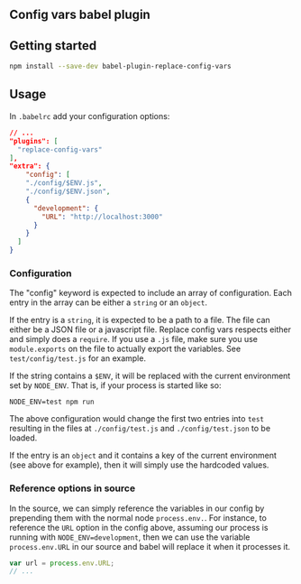 ## Config vars babel plugin

## Getting started

```bash
npm install --save-dev babel-plugin-replace-config-vars
```

## Usage

In `.babelrc` add your configuration options:

```json
// ...
"plugins": [
  "replace-config-vars"
],
"extra": {
    "config": [
    "./config/$ENV.js",
    "./config/$ENV.json",
    {
      "development": {
        "URL": "http://localhost:3000"
      }
    }
  ]
}
```

### Configuration

The "config" keyword is expected to include an array of configuration. Each
entry in the array can be either a `string` or an `object`.

If the entry is a `string`, it is expected to be a path to a file. The file can
either be a JSON file or a javascript file. Replace config vars respects either and simply
does a `require`. If you use a `.js` file, make sure you use `module.exports` on the file
to actually export the variables. See `test/config/test.js` for an example.

If the string contains a `$ENV`, it will be replaced with the current environment
set by `NODE_ENV`. That is, if your process is started like so:

```shell
NODE_ENV=test npm run
```

The above configuration would change the first two entries into `test` resulting in the
files at `./config/test.js` and `./config/test.json` to be loaded.

If the entry is an `object` and it contains a key of the current environment (see above for
example), then it will simply use the hardcoded values.

### Reference options in source

In the source, we can simply reference the variables in our config by prepending them
with the normal node `process.env.`. For instance, to reference the `URL` option
in the config above, assuming our process is running with `NODE_ENV=development`,
then we can use the variable `process.env.URL` in our source and babel will
replace it when it processes it.

```javascript
var url = process.env.URL;
// ...  
```
